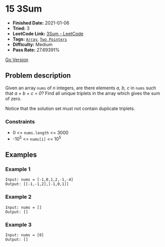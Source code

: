 # 15 3Sum

- **Finished Date:** 2021-01-06
- **Tried:** 3
- **LeetCode Link:** [3Sum - LeetCode](https://leetcode.com/problems/3sum/)
- **Tags:** [`Array`](https://leetcode.com/tag/array/), [`Two Pointers`](https://leetcode.com/tag/two-pointers/)
- **Difficulty:** Medium
- **Pass Rate:** 27.69391%

[Go Version](../Go/15_3Sum/main.go)

## Problem description

Given an array `nums` of *n* integers, are there elements *a, b, c* in `nums` such that *a + b + c = 0*? Find all unique triplets in the array which gives the sum of zero.

Notice that the solution set must not contain duplicate triplets.

### Constraints

- 0 <= `nums.length` <= 3000
- -10<sup>5</sup> <= `nums[i]` <= 10<sup>5</sup>

## Examples

### Example 1

```
Input: nums = [-1,0,1,2,-1,-4]
Output: [[-1,-1,2],[-1,0,1]]
```

### Example 2

```
Input: nums = []
Output: []
```

### Example 3

```
Input: nums = [0]
Output: []
```
